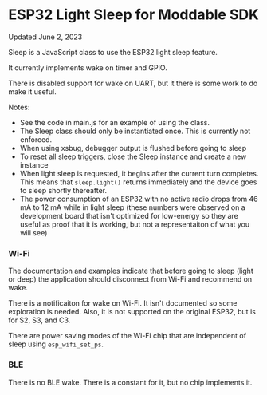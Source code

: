 # ESP32 Light Sleep for Moddable SDK
Updated June 2, 2023

Sleep is a JavaScript class to use the ESP32 light sleep feature.

It currently implements wake on timer and GPIO.

There is disabled support for wake on UART, but it there is some work to do make it useful.

Notes:

- See the code in main.js for an example of using the class.
- The Sleep class should only be instantiated once. This is currently not enforced.
- When using xsbug, debugger output is flushed before going to sleep
- To reset all sleep triggers, close the Sleep instance and create a new instance
- When light sleep is requested, it begins after the current turn completes. This means that `sleep.light()` returns immediately and the device goes to sleep shortly thereafter.
- The power consumption of an ESP32 with no active radio drops from 46 mA to 12 mA while in light sleep (these numbers were observed on a development board that isn't optimized for low-energy so they are useful as proof that it is working, but not a representaiton of what you will see)


### Wi-Fi

The documentation and examples indicate that before going to sleep (light or deep) the application should disconnect from Wi-Fi and recommend on wake.

There is a notificaiton for wake on Wi-Fi. It isn't documented so some exploration is needed. Also, it is not supported on the original ESP32, but is for S2, S3, and C3.

There are power saving modes of the Wi-Fi chip that are independent of sleep using `esp_wifi_set_ps`.

### BLE

There is no BLE wake. There is a constant for it, but no chip implements it.

 
